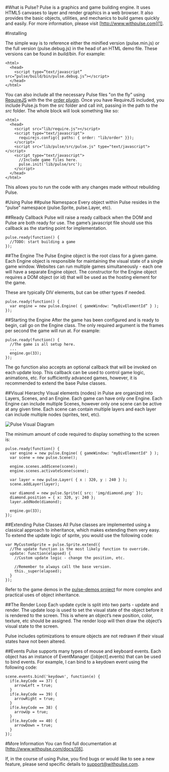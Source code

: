 #What is Pulse?
Pulse is a graphics and game building engine. It uses HTML5 canvases to layer and render graphics in a web browser. It also provides the basic objects, utilities, and mechanics to build games quickly and easily. For more information, please visit [http://www.withpulse.com][1].

#Installing

The simple way is to reference either the minified version (pulse.min.js) or the full version (pulse.debug.js) in the head of an HTML demo file. These versions can be found in *build/bin*. For example:

    <html>
      <head>
        <script type=”text/javascript” src=”pulse/build/bin/pulse.debug.js”></script>
      </head>
    </html>

You can also include all the necessary Pulse files "on the fly" using [RequireJS][2] with the the [order plugin][3]. Once you have RequireJS included, you include Pulse.js from the *src* folder and call init, passing in the path to the *src* folder. The whole block will look something like so:

    <html>
      <head>
        <script src="lib/require.js"></script>
        <script type="text/javascript">
          requirejs.config({ paths: { order: "lib/order" }});
        </script>
        <script src="lib/pulse/src/pulse.js" type="text/javascript"></script>
        <script type="text/javascript">
          //Include game files here.
          pulse.init('lib/pulse/src');
        </script>
      </head>
    </html>
    
This allows you to run the code with any changes made without rebuilding Pulse.

#Using Pulse
##pulse Namespace
Every object within Pulse resides in the “pulse” namespace (pulse.Sprite, pulse.Layer, etc).

##Ready Callback
Pulse will raise a ready callback when the DOM and Pulse are both ready for use. The game’s javascript file should use this callback as the starting point for implementation.

    pulse.ready(function() {
      //TODO: start building a game
    });
    
##The Engine
The Pulse Engine object is the root class for a given game. Each Engine object is responsible for maintaining the visual state of a single game window. Websites can run multiple games simultaneously - each one will have a separate Engine object. The constructor for the Engine object requires a DOM object (or id) that will be used as the hosting element for the game.

These are typically DIV elements, but can be other types if needed.

    pulse.ready(function() {
      var engine = new pulse.Engine( { gameWindow: “myDivElementId” } );
    });

##Starting the Engine
After the game has been configured and is ready to begin, call go on the Engine class. The only required argument is the frames per second the game will run at. For example:

    pulse.ready(function() {
      //The game is all setup here.
      ...
      engine.go(33);
    });

The go function also accepts an optional callback that will be invoked on each update loop. This callback can be used to control game logic, animations, etc. For sufficiently advanced games, however, it is recommended to extend the base Pulse classes.

##Visual Hierarchy
Visual elements (nodes) in Pulse are organized into Layers, Scenes, and an Engine. Each game can have only one Engine. Each Engine can include multiple Scenes, however only one scene can be active at any given time. Each scene can contain multiple layers and each layer can include multiple nodes (sprites, text, etc).

![Pulse Visual Diagram][7]

The minimum amount of code required to display something to the screen is:

    pulse.ready(function() {
      var engine = new pulse.Engine( { gameWindow: "myDivElementId" } );
      var scene = new pulse.Scene();

      engine.scenes.addScene(scene);
      engine.scenes.activateScene(scene);

      var layer = new pulse.Layer( { x : 320, y : 240 } );
      scene.addLayer(layer);

      var diamond = new pulse.Sprite({ src: 'img/diamond.png' });
      diamond.position = { x: 320, y: 240 };
      layer.addNode(diamond);

      engine.go(33);
    });

##Extending Pulse Classes
All Pulse classes are implemented using a classical approach to inheritance, which makes extending them very easy. To extend the update logic of sprite, you would use the following code:

    var MyCustomSprite = pulse.Sprite.extend({
      //The update function is the most likely function to override.
      update: function(elapsed) {
        //Custom update logic - change the position, etc.

        //Remember to always call the base version.
        this._super(elapsed);
      }
    });

Refer to the game demos in the [pulse-demos project][4] for more complex and practical uses of object inheritance.

##The Render Loop
Each update cycle is split into two parts - update and render. The update loop is used to set the visual state of the object before it is rendered to the screen. This is where an object’s new position, color, texture, etc should be assigned. The render loop will then draw the object’s visual state to the screen.

Pulse includes optimizations to ensure objects are not redrawn if their visual states have not been altered.

##Events
Pulse supports many types of mouse and keyboard events. Each object has an instance of EventManager ([object].events) that can be used to bind events. For example, I can bind to a keydown event using the following code:

    scene.events.bind('keydown', function(e) {
      if(e.keyCode == 37) {
        arrowLeft = true;
      }
      if(e.keyCode == 39) {
        arrowRight = true;
      }
      if(e.keyCode == 38) {
        arrowUp = true;
      }
      if(e.keyCode == 40) {
        arrowDown = true;
      }
    });

#More Information
You can find full documentation at [http://www.withpulse.com/docs/][6].

If, in the course of using Pulse, you find bugs or would like to see a new feature, please send specific details to [support@withpulse.com][6].


  [1]: http://requirejs.org/docs/download.html#order
  [2]: http://requirejs.org/docs/download.html#requirejs
  [3]: http://requirejs.org/docs/download.html#order
  [4]: https://github.com/onmodulus/pulse-demos
  [5]: http://www.withpulse.com/docs/
  [6]: mailto:support@withpulse.com
  [7]: http://www.withpulse.com/_/img/visual_tree.png
